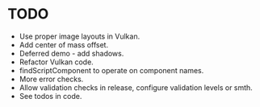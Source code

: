# TODO

* Use proper image layouts in Vulkan.
* Add center of mass offset.
* Deferred demo - add shadows.
* Refactor Vulkan code.
* findScriptComponent to operate on component names.
* More error checks.
* Allow validation checks in release, configure validation levels or smth.
* See todos in code.